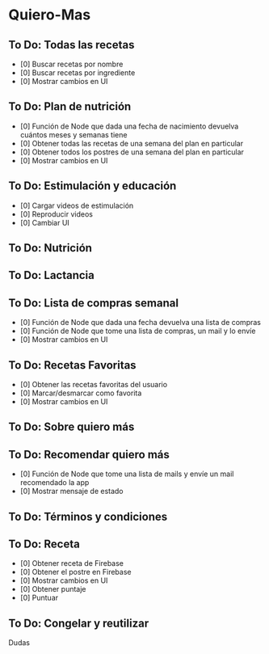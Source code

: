# Quiero-Mas

To Do: Todas las recetas
----------------
- [0] Buscar recetas por nombre
- [0] Buscar recetas por ingrediente
- [0] Mostrar cambios en UI

To Do: Plan de nutrición
----------------
- [0] Función de Node que dada una fecha de nacimiento devuelva cuántos meses y semanas tiene
- [0] Obtener todas las recetas de una semana del plan en particular
- [0] Obtener todos los postres de una semana del plan en particular
- [0] Mostrar cambios en UI

To Do: Estimulación y educación
----------------
- [0] Cargar videos de estimulación
- [0] Reproducir videos
- [0] Cambiar UI

To Do: Nutrición
----------------

To Do: Lactancia
----------------

To Do: Lista de compras semanal
----------------
 - [0] Función de Node que dada una fecha devuelva una lista de compras
 - [0] Función de Node que tome una lista de compras, un mail y lo envíe
 - [0] Mostrar cambios en UI

To Do: Recetas Favoritas
----------------
- [0] Obtener las recetas favoritas del usuario
- [0] Marcar/desmarcar como favorita
- [0] Mostrar cambios en UI

To Do: Sobre quiero más
----------------

To Do: Recomendar quiero más
----------------
- [0] Función de Node que tome una lista de mails y envíe un mail recomendado la app
- [0] Mostrar mensaje de estado

To Do: Términos y condiciones
----------------

To Do: Receta
----------------
- [0] Obtener receta de Firebase
- [0] Obtener el postre en Firebase
- [0] Mostrar cambios en UI
- [0] Obtener puntaje
- [0] Puntuar

To Do: Congelar y reutilizar
----------------
Dudas
